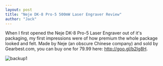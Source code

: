 ```yaml
---
layout: post
title: "Neje DK-8 Pro-5 500mW Laser Engraver Review"
author: "Jack"
---
```


When I first opened the Neje DK-8 Pro-5 Laser Engraver out of it's packaging, my first impressions were of how premium the whole package looked and felt. Made by Neje (an obscure Chinese company) and sold by Gearbest.com, you can buy one for 79.99 here: http://goo.gl/b2Ig8H.

![backup1](backup1.PNG)
